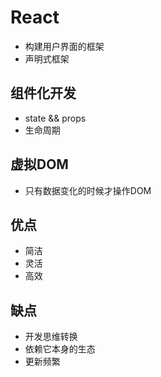 # React

- 构建用户界面的框架
- 声明式框架

## 组件化开发

- state && props
- 生命周期

## 虚拟DOM

- 只有数据变化的时候才操作DOM

## 优点

- 简洁
- 灵活
- 高效

## 缺点

- 开发思维转换
- 依赖它本身的生态
- 更新频繁

